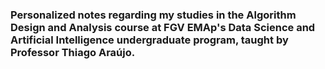 ### Personalized notes regarding my studies in the Algorithm Design and Analysis course at FGV EMAp's Data Science and Artificial Intelligence undergraduate program, taught by Professor Thiago Araújo.
